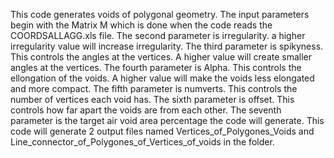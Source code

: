 This code generates voids of polygonal geometry. 
The input parameters begin with the Matrix M which is done when the code reads the COORDSALLAGG.xls file. 
The second parameter is irregularity. 
a higher irregularity value will increase irregularity.
The third parameter is spikyness.
This controls the angles at the vertices.
A higher value will create smaller angles at the vertices.
The fourth parameter is Alpha.
This controls the ellongation of the voids.
A higher value will make the voids less elongated and more compact.
The fifth parameter is numverts.
This controls the number of vertices each void has.
The sixth parameter is offset.
This controls how far apart the voids are from each other.
The seventh parameter is the target air void area percentage the code will generate.
This code will generate 2 output files named Vertices_of_Polygones_Voids and Line_connector_of_Polygones_of_Vertices_of_voids in the folder.

